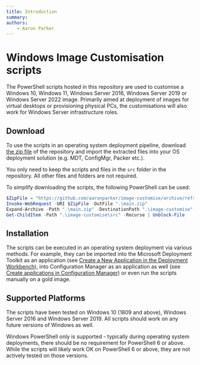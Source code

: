 ```yaml
---
title: Introduction
summary: 
authors:
    - Aaron Parker
---
```

# Windows Image Customisation scripts

The PowerShell scripts hosted in this repository are used to customise a Windows 10, Windows 11, Windows Server 2016, Windows Server 2019 or Windows Server 2022 image. Primarily aimed at deployment of images for virtual desktops or provisioning physical PCs, the customisations will also work for Windows Server infrastructure roles.

## Download

To use the scripts in an operating system deployment pipeline, download [the zip file](https://github.com/aaronparker/image-customise/archive/refs/heads/main.zip) of the repository and import the extracted files into your OS deployment solution (e.g. MDT, ConfigMgr, Packer etc.).

You only need to keep the scripts and files in the `src` folder in the repository. All other files and folders are not required.

To simplify downloading the scripts, the following PowerShell can be used:

```powershell
$ZipFile = "https://github.com/aaronparker/image-customise/archive/refs/heads/main.zip"
Invoke-WebRequest -URI $ZipFile -OutFile ".\main.zip"
Expand-Archive -Path ".\main.zip" -DestinationPath ".\image-customise"
Get-ChildItem -Path ".\image-customise\src" -Recurse | Unblock-File
```

## Installation

The scripts can be executed in an operating system deployment via various methods. For example, they can be imported into the Microsoft Deployment Toolkit as an application (see [Create a New Application in the Deployment Workbench](https://docs.microsoft.com/en-us/mem/configmgr/mdt/use-the-mdt#CreateaNewApplicationintheDeploymentWorkbench)), into Configuration Manager as an application as well (see [Create applications in Configuration Manager](https://docs.microsoft.com/en-us/mem/configmgr/apps/deploy-use/create-applications)) or even run the scripts manually on a gold image.

## Supported Platforms

The scripts have been tested on Windows 10 (1809 and above), Windows Server 2016 and Windows Server 2019. All scripts should work on any future versions of Windows as well.

Windows PowerShell only is supported - typically during operating system deployments, there should be no requirement for PowerShell 6 or above. While the scripts will likely work OK on PowerShell 6 or above, they are not actively tested on those versions.
